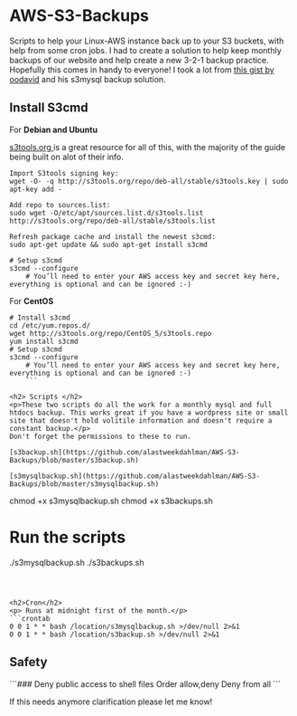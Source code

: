 # AWS-S3-Backups
Scripts to help your Linux-AWS instance back up to your S3 buckets, with help from some cron jobs.
I had to create a solution to help keep monthly backups of our website and help create a new 3-2-1 backup practice.  Hopefully this comes in handy to everyone!
I took a lot from [this gist by oodavid](https://gist.github.com/oodavid/2206527) and his s3mysql backup solution.
<h2> Install S3cmd</h2>
For <b>Debian and Ubuntu</b> 
<p>
<a href="s3tools.org">s3tools.org </a>is a great resource for all of this, with the majority of the guide being built on alot of their info.
</p>

```
Import S3tools signing key:
wget -O- -q http://s3tools.org/repo/deb-all/stable/s3tools.key | sudo apt-key add -

Add repo to sources.list: 
sudo wget -O/etc/apt/sources.list.d/s3tools.list http://s3tools.org/repo/deb-all/stable/s3tools.list

Refresh package cache and install the newest s3cmd:
sudo apt-get update && sudo apt-get install s3cmd

# Setup s3cmd
s3cmd --configure
    # You’ll need to enter your AWS access key and secret key here, everything is optional and can be ignored :-)
```

For <b>CentOS</b>
```
# Install s3cmd
cd /etc/yum.repos.d/
wget http://s3tools.org/repo/CentOS_5/s3tools.repo
yum install s3cmd
# Setup s3cmd
s3cmd --configure
    # You’ll need to enter your AWS access key and secret key here, everything is optional and can be ignored :-)
    ```
    
<h2> Scripts </h2>
<p>These two scripts do all the work for a monthly mysql and full htdocs backup. This works great if you have a wordpress site or small site that doesn't hold volitile information and doesn't require a constant backup.</p>
Don't forget the permissions to these to run.

[s3backup.sh](https://github.com/alastweekdahlman/AWS-S3-Backups/blob/master/s3backup.sh)

[s3mysqlbackup.sh](https://github.com/alastweekdahlman/AWS-S3-Backups/blob/master/s3mysqlbackup.sh)

```
chmod +x s3mysqlbackup.sh
chmod +x s3backups.sh
# Run the scripts
./s3mysqlbackup.sh
./s3backups.sh

```



<h2>Cron</h2>
<p> Runs at midnight first of the month.</p>
```crontab
0 0 1 * * bash /location/s3mysqlbackup.sh >/dev/null 2>&1
0 0 1 * * bash /location/s3backup.sh >/dev/null 2>&1
```
<h2>Safety</h2>
```### Deny public access to shell files
<Files *.sh>
    Order allow,deny
    Deny from all
</Files>```

If this needs anymore clarification please let me know!
